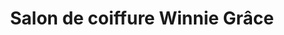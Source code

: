 ---
title: "Salon de coiffure Winnie Grâce"
url: /kinshasa/salon-de-coiffure-winnie-grace/
shop: Friseur
---
